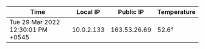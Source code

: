 | Time     | Local IP | Public IP | Temperature |
| ----------- | ----------- | ----------- | ----------- |
| Tue 29 Mar 2022 12:30:01 PM +0545      | 10.0.2.133     | 163.53.26.69  | 52.6° |
